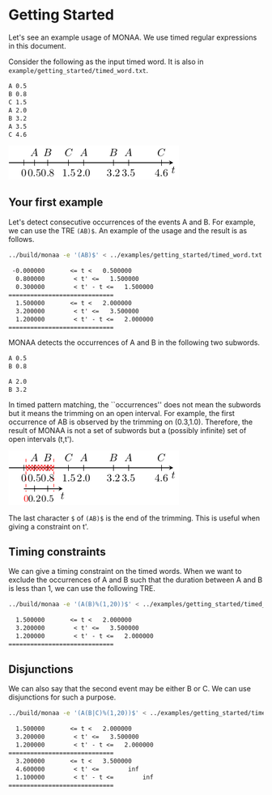 Getting Started
===============

Let\'s see an example usage of MONAA. We use timed regular expressions in
this document.

Consider the following as the input timed word. It is also in
`example/getting_started/timed_word.txt`.

``` {.example}
A 0.5
B 0.8
C 1.5
A 2.0
B 3.2
A 3.5
C 4.6
```

![The example timed word](./fig/getting_started/timed_word.png)

Your first example
------------------

Let\'s detect consecutive occurrences of the events A and B. For
example, we can use the TRE `(AB)$`. An example of the usage and the
result is as follows.

``` {.bash org-language="sh" results="raw"}
../build/monaa -e '(AB)$' < ../examples/getting_started/timed_word.txt
```

``` {.example}
 -0.000000       <= t <   0.500000
  0.800000        < t' <=   1.500000
  0.300000        < t' - t <=   1.500000
=============================
  1.500000       <= t <   2.000000
  3.200000        < t' <=   3.500000
  1.200000        < t' - t <=   2.000000
=============================
```

MONAA detects the occurrences of A and B in the following two subwords.

``` {.example}
A 0.5
B 0.8
```

``` {.example}
A 2.0
B 3.2
```

In timed pattern matching, the \`\`occurrences\'\' does not mean the
subwords but it means the trimming on an open interval. For example, the
first occurrence of AB is observed by the trimming on (0.3,1.0).
Therefore, the result of MONAA is not a set of subwords but a (possibly
infinite) set of open intervals (t,t').

![The trimmed timed word from 0.3 to 1.0](./fig/getting_started/timed_word_trimmed.png)

The last character `$` of `(AB)$` is the end of the trimming. This is
useful when giving a constraint on t'.

Timing constraints
------------------

We can give a timing constraint on the timed words. When we want to
exclude the occurrences of A and B such that the duration between A and
B is less than 1, we can use the following TRE.

``` {.bash org-language="sh" results="raw"}
../build/monaa -e '(A(B)%(1,20))$' < ../examples/getting_started/timed_word.txt
```

``` {.example}
  1.500000       <= t <   2.000000
  3.200000        < t' <=   3.500000
  1.200000        < t' - t <=   2.000000
=============================
```

Disjunctions
------------

We can also say that the second event may be either B or C. We can use
disjunctions for such a purpose.

``` {.bash org-language="sh" results="raw"}
../build/monaa -e '(A(B|C)%(1,20))$' < ../examples/getting_started/timed_word.txt
```

``` {.example}
  1.500000       <= t <   2.000000
  3.200000        < t' <=   3.500000
  1.200000        < t' - t <=   2.000000
=============================
  3.200000       <= t <   3.500000
  4.600000        < t' <=        inf
  1.100000        < t' - t <=        inf
=============================
```
